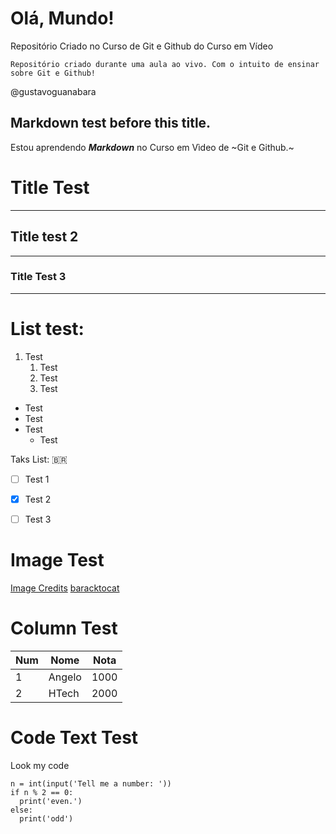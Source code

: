 # Olá, Mundo!
 Repositório Criado no Curso de Git e Github do Curso em Vídeo

    Repositório criado durante uma aula ao vivo. Com o intuito de ensinar sobre Git e Github!
@gustavoguanabara

## Markdown test before this title.

Estou aprendendo __*Markdown*__ no Curso em Vìdeo de ~Git e Github.~

# Title Test
---
## Title test 2
---
### Title Test 3
---

# List test:

1. Test
   1. Test
   1. Test
   1. Test

* Test
* Test
* Test
   * Test

Taks List:
🇧🇷
- [ ] Test 1
- [x] Test 2 
- [ ] Test 3


# Image Test
[Image Credits](https://octodex.github.com/baracktocat/) 
[baracktocat](https://user-images.githubusercontent.com/98662359/152017507-b75c0039-6bf0-461f-af11-a6225eccaecf.jpg)


# Column Test

Num | Nome | Nota
--- | --- | ---
1 | Angelo | 1000
2 | HTech | 2000

# Code Text Test

Look my code
```
n = int(input('Tell me a number: '))
if n % 2 == 0:
  print('even.')
else:
  print('odd')

```

